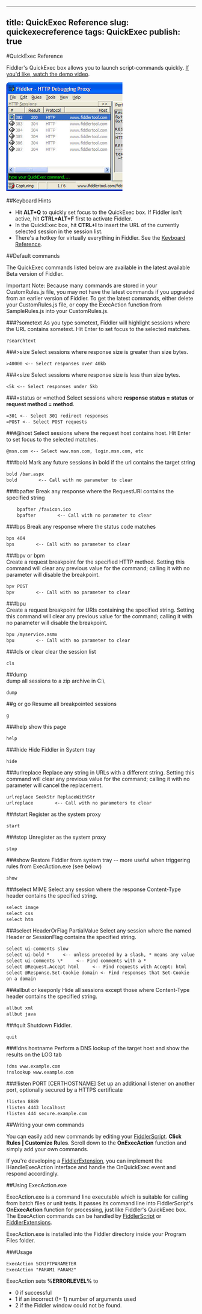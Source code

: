 <!-- http://fiddler2.com/Fiddler/help/quickexec.asp -->

---
title: QuickExec Reference
slug: quickexecreference
tags: QuickExec
publish: true
---


#QuickExec Reference

Fiddler's QuickExec box allows you to launch script-commands quickly.  [If you'd like, watch the demo video](http://fiddler2.com/fiddler/help/video/).

![quickexec](images/quickexec.png)

##Keyboard Hints

* Hit **ALT+Q** to quickly set focus to the QuickExec box.  If Fiddler isn't active, hit **CTRL+ALT+F** first to activate Fiddler.
* In the QuickExec box, hit **CTRL+I** to insert the URL of the currently selected session in the session list.
* There's a hotkey for virtually everything in Fiddler.  See the [Keyboard Reference](http://fiddler2.com/Fiddler/help/keyboard.asp).

##Default commands

The QuickExec commands listed below are available in the latest available Beta version of Fiddler. 

Important Note: Because many commands are stored in your CustomRules.js file, you may not have the latest commands if you upgraded from an earlier version of Fiddler.  To get the latest commands, either delete your CustomRules.js file, or copy the ExecAction function from SampleRules.js into your CustomRules.js.

###?sometext
As you type sometext, Fiddler will highlight sessions where the URL contains sometext.  Hit Enter to set focus to the selected matches.	

	?searchtext
	
###>size
Select sessions where response size is greater than size bytes.	

	>40000 <-- Select responses over 40kb

###\<size
Select sessions where response size is less than size bytes.

	<5k <-- Select responses under 5kb
	
###=status or =method
Select sessions where **response status = status** or **request method = method**.	

	=301 <-- Select 301 redirect responses
	=POST <-- Select POST requests

###@host
Select sessions where the request host contains host.  Hit Enter to set focus to the selected matches.	

	@msn.com <-- Select www.msn.com, login.msn.com, etc
	
###bold
Mark any future sessions in bold if the url contains the target string

	bold /bar.aspx
	bold        <-- Call with no parameter to clear

###bpafter
Break any response where the RequestURI contains the specified string

		bpafter /favicon.ico
		bpafter        <-- Call with no parameter to clear

###bps
Break any response where the status code matches	

	bps 404
	bps        <-- Call with no parameter to clear

###bpv or bpm	
Create a request breakpoint for the specified HTTP method.  Setting this command will clear any previous value for the command; calling it with no parameter will disable the breakpoint.	

	bpv POST
	bpv        <-- Call with no parameter to clear

###bpu	
Create a request breakpoint for URIs containing the specified string.  Setting this command will clear any previous value for the command; calling it with no parameter will disable the breakpoint.	

	bpu /myservice.asmx
	bpu        <-- Call with no parameter to clear
	
###cls or clear
clear the session list	

	cls
	
##dump	
dump all sessions to a zip archive in C:\	

	dump
	
##g or go
Resume all breakpointed sessions

	g
	
###help
show this page

	help
	
###hide
Hide Fiddler in System tray	

	hide

###urlreplace
Replace any string in URLs with a different string.  Setting this command will clear any previous value for the command; calling it with no parameter will cancel the replacement.	

	urlreplace SeekStr ReplaceWithStr
	urlreplace        <-- Call with no parameters to clear

###start
Register as the system proxy

	start
	
###stop
Unregister as the system proxy

	stop
	
###show
Restore Fiddler from system tray -- more useful when triggering rules from ExecAction.exe (see below)

	show
	
###select MIME
Select any session where the response Content-Type header contains the specified string.

	select image
	select css
	select htm

###select HeaderOrFlag PartialValue
Select any session where the named Header or SessionFlag contains the specified string.

	select ui-comments slow
	select ui-bold *     <-- unless preceded by a slash, * means any value
	select ui-comments \*     <-- Find comments with a *
	select @Request.Accept html     <-- Find requests with Accept: html
	select @Response.Set-Cookie domain <- Find responses that Set-Cookie on a domain
	
###allbut or keeponly
Hide all sessions except those where Content-Type header contains the specified string.	

	allbut xml
	allbut java

###quit
Shutdown Fiddler.

	quit

###!dns hostname
Perform a DNS lookup of the target host and show the results on the LOG tab

	!dns www.example.com
	!nslookup www.example.com
		
###!listen PORT [CERTHOSTNAME]
Set up an additional listener on another port, optionally secured by a HTTPS certificate

	!listen 8889
	!listen 4443 localhost
	!listen 444 secure.example.com
	
##Writing your own commands

You can easily add new commands by editing your [FiddlerScript](http://fiddler2.com/fiddler/dev/scriptsamples.asp).  **Click Rules | Customize Rules**.  Scroll down to the **OnExecAction** function and simply add your own commands.

If you're developing a [FiddlerExtension](http://fiddler2.com/fiddler/dev/IFiddlerExtension.asp), you can implement the IHandleExecAction interface and handle the OnQuickExec event and respond accordingly.

##Using ExecAction.exe

ExecAction.exe is a command line executable which is suitable for calling from batch files or unit tests.  It passes its command line into FiddlerScript's **OnExecAction** function for processing, just like Fiddler's QuickExec box.  The ExecAction commands can be handled by [FiddlerScript](http://fiddler2.com/Fiddler/dev/ScriptSamples.asp) or [FiddlerExtensions](http://fiddler2.com/Fiddler/dev/IFiddlerExtension.asp).

ExecAction.exe is installed into the Fiddler directory inside your Program Files folder.

###Usage

	ExecAction SCRIPTPARAMETER
	ExecAction "PARAM1 PARAM2"

ExecAction sets **%ERRORLEVEL%** to

* 0 if successful
* 1 if an incorrect (!= 1) number of arguments used
* 2 if the Fiddler window could not be found.